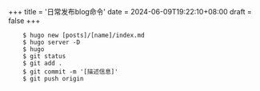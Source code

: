 +++
title = '日常发布blog命令'
date = 2024-06-09T19:22:10+08:00
draft = false
+++

```shell
    $ hugo new [posts]/[name]/index.md
    $ hugo server -D
    $ hugo
    $ git status
    $ git add .
    $ git commit -m '[描述信息]'
    $ git push origin

```
